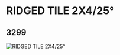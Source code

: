 # RIDGED TILE 2X4/25°
## 3299
![RIDGED TILE 2X4/25°](https://lc-www-live-s.legocdn.com/media/bricks/5/2/329921.jpg)